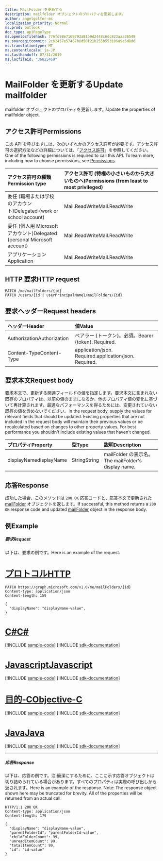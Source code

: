 ```yaml
---
title: MailFolder を更新する
description: mailfolder オブジェクトのプロパティを更新します。
author: angelgolfer-ms
localization_priority: Normal
ms.prod: outlook
doc_type: apiPageType
ms.openlocfilehash: 776fd98e7168793a81b9d2448c6dc823aaa36549
ms.sourcegitcommit: 2c62457e57467b8d50f21b255b553106a9a5d8d6
ms.translationtype: MT
ms.contentlocale: ja-JP
ms.lasthandoff: 07/31/2019
ms.locfileid: "36025469"
---
```

# <a name="update-mailfolder"></a><span data-ttu-id="dd694-103">MailFolder を更新する</span><span class="sxs-lookup"><span data-stu-id="dd694-103">Update mailfolder</span></span>

<span data-ttu-id="dd694-104">mailfolder オブジェクトのプロパティを更新します。</span><span class="sxs-lookup"><span data-stu-id="dd694-104">Update the properties of mailfolder object.</span></span>
## <a name="permissions"></a><span data-ttu-id="dd694-105">アクセス許可</span><span class="sxs-lookup"><span data-stu-id="dd694-105">Permissions</span></span>
<span data-ttu-id="dd694-p101">この API を呼び出すには、次のいずれかのアクセス許可が必要です。アクセス許可の選択方法などの詳細については、「[アクセス許可](/graph/permissions-reference)」を参照してください。</span><span class="sxs-lookup"><span data-stu-id="dd694-p101">One of the following permissions is required to call this API. To learn more, including how to choose permissions, see [Permissions](/graph/permissions-reference).</span></span>

|<span data-ttu-id="dd694-108">アクセス許可の種類</span><span class="sxs-lookup"><span data-stu-id="dd694-108">Permission type</span></span>      | <span data-ttu-id="dd694-109">アクセス許可 (特権の小さいものから大きいものへ)</span><span class="sxs-lookup"><span data-stu-id="dd694-109">Permissions (from least to most privileged)</span></span>              |
|:--------------------|:---------------------------------------------------------|
|<span data-ttu-id="dd694-110">委任 (職場または学校のアカウント)</span><span class="sxs-lookup"><span data-stu-id="dd694-110">Delegated (work or school account)</span></span> | <span data-ttu-id="dd694-111">Mail.ReadWrite</span><span class="sxs-lookup"><span data-stu-id="dd694-111">Mail.ReadWrite</span></span>    |
|<span data-ttu-id="dd694-112">委任 (個人用 Microsoft アカウント)</span><span class="sxs-lookup"><span data-stu-id="dd694-112">Delegated (personal Microsoft account)</span></span> | <span data-ttu-id="dd694-113">Mail.ReadWrite</span><span class="sxs-lookup"><span data-stu-id="dd694-113">Mail.ReadWrite</span></span>    |
|<span data-ttu-id="dd694-114">アプリケーション</span><span class="sxs-lookup"><span data-stu-id="dd694-114">Application</span></span> | <span data-ttu-id="dd694-115">Mail.ReadWrite</span><span class="sxs-lookup"><span data-stu-id="dd694-115">Mail.ReadWrite</span></span> |

## <a name="http-request"></a><span data-ttu-id="dd694-116">HTTP 要求</span><span class="sxs-lookup"><span data-stu-id="dd694-116">HTTP request</span></span>
<!-- { "blockType": "ignored" } -->
```http
PATCH /me/mailFolders/{id}
PATCH /users/{id | userPrincipalName}/mailFolders/{id}
```
## <a name="request-headers"></a><span data-ttu-id="dd694-117">要求ヘッダー</span><span class="sxs-lookup"><span data-stu-id="dd694-117">Request headers</span></span>
| <span data-ttu-id="dd694-118">ヘッダー</span><span class="sxs-lookup"><span data-stu-id="dd694-118">Header</span></span>       | <span data-ttu-id="dd694-119">値</span><span class="sxs-lookup"><span data-stu-id="dd694-119">Value</span></span> |
|:---------------|:--------|
| <span data-ttu-id="dd694-120">Authorization</span><span class="sxs-lookup"><span data-stu-id="dd694-120">Authorization</span></span>  | <span data-ttu-id="dd694-p102">ベアラー {トークン}。必須。</span><span class="sxs-lookup"><span data-stu-id="dd694-p102">Bearer {token}. Required.</span></span>  |
| <span data-ttu-id="dd694-123">Content-Type</span><span class="sxs-lookup"><span data-stu-id="dd694-123">Content-Type</span></span>  | <span data-ttu-id="dd694-p103">application/json. Required.</span><span class="sxs-lookup"><span data-stu-id="dd694-p103">application/json. Required.</span></span>  |

## <a name="request-body"></a><span data-ttu-id="dd694-126">要求本文</span><span class="sxs-lookup"><span data-stu-id="dd694-126">Request body</span></span>
<span data-ttu-id="dd694-p104">要求本文で、更新する関連フィールドの値を指定します。要求本文に含まれない既存のプロパティは、以前の値のままになるか、他のプロパティ値の変化に基づいて再計算されます。最適なパフォーマンスを得るためには、変更されていない既存の値を含めないでください。</span><span class="sxs-lookup"><span data-stu-id="dd694-p104">In the request body, supply the values for relevant fields that should be updated. Existing properties that are not included in the request body will maintain their previous values or be recalculated based on changes to other property values. For best performance you shouldn't include existing values that haven't changed.</span></span>

| <span data-ttu-id="dd694-130">プロパティ</span><span class="sxs-lookup"><span data-stu-id="dd694-130">Property</span></span>     | <span data-ttu-id="dd694-131">型</span><span class="sxs-lookup"><span data-stu-id="dd694-131">Type</span></span>   |<span data-ttu-id="dd694-132">説明</span><span class="sxs-lookup"><span data-stu-id="dd694-132">Description</span></span>|
|:---------------|:--------|:----------|
|<span data-ttu-id="dd694-133">displayName</span><span class="sxs-lookup"><span data-stu-id="dd694-133">displayName</span></span>|<span data-ttu-id="dd694-134">String</span><span class="sxs-lookup"><span data-stu-id="dd694-134">String</span></span>|<span data-ttu-id="dd694-135">mailFolder の表示名。</span><span class="sxs-lookup"><span data-stu-id="dd694-135">The mailFolder's display name.</span></span>|

## <a name="response"></a><span data-ttu-id="dd694-136">応答</span><span class="sxs-lookup"><span data-stu-id="dd694-136">Response</span></span>

<span data-ttu-id="dd694-137">成功した場合、このメソッドは `200 OK` 応答コードと、応答本文で更新された [mailFolder](../resources/mailfolder.md) オブジェクトを返します。</span><span class="sxs-lookup"><span data-stu-id="dd694-137">If successful, this method returns a `200 OK` response code and updated [mailFolder](../resources/mailfolder.md) object in the response body.</span></span>
## <a name="example"></a><span data-ttu-id="dd694-138">例</span><span class="sxs-lookup"><span data-stu-id="dd694-138">Example</span></span>
##### <a name="request"></a><span data-ttu-id="dd694-139">要求</span><span class="sxs-lookup"><span data-stu-id="dd694-139">Request</span></span>
<span data-ttu-id="dd694-140">以下は、要求の例です。</span><span class="sxs-lookup"><span data-stu-id="dd694-140">Here is an example of the request.</span></span>

# <a name="httptabhttp"></a>[<span data-ttu-id="dd694-141">プロトコル</span><span class="sxs-lookup"><span data-stu-id="dd694-141">HTTP</span></span>](#tab/http)
<!-- {
  "blockType": "request",
  "name": "update_mailfolder"
}-->
```http
PATCH https://graph.microsoft.com/v1.0/me/mailFolders/{id}
Content-type: application/json
Content-length: 159

{
  "displayName": "displayName-value",
}
```
# <a name="ctabcsharp"></a>[<span data-ttu-id="dd694-142">C#</span><span class="sxs-lookup"><span data-stu-id="dd694-142">C#</span></span>](#tab/csharp)
[!INCLUDE [sample-code](../includes/snippets/csharp/update-mailfolder-csharp-snippets.md)]
[!INCLUDE [sdk-documentation](../includes/snippets/snippets-sdk-documentation-link.md)]

# <a name="javascripttabjavascript"></a>[<span data-ttu-id="dd694-143">Javascript</span><span class="sxs-lookup"><span data-stu-id="dd694-143">Javascript</span></span>](#tab/javascript)
[!INCLUDE [sample-code](../includes/snippets/javascript/update-mailfolder-javascript-snippets.md)]
[!INCLUDE [sdk-documentation](../includes/snippets/snippets-sdk-documentation-link.md)]

# <a name="objective-ctabobjc"></a>[<span data-ttu-id="dd694-144">目的-C</span><span class="sxs-lookup"><span data-stu-id="dd694-144">Objective-C</span></span>](#tab/objc)
[!INCLUDE [sample-code](../includes/snippets/objc/update-mailfolder-objc-snippets.md)]
[!INCLUDE [sdk-documentation](../includes/snippets/snippets-sdk-documentation-link.md)]

# <a name="javatabjava"></a>[<span data-ttu-id="dd694-145">Java</span><span class="sxs-lookup"><span data-stu-id="dd694-145">Java</span></span>](#tab/java)
[!INCLUDE [sample-code](../includes/snippets/java/update-mailfolder-java-snippets.md)]
[!INCLUDE [sdk-documentation](../includes/snippets/snippets-sdk-documentation-link.md)]

---

##### <a name="response"></a><span data-ttu-id="dd694-146">応答</span><span class="sxs-lookup"><span data-stu-id="dd694-146">Response</span></span>
<span data-ttu-id="dd694-p105">以下は、応答の例です。注:簡潔にするために、ここに示す応答オブジェクトは切り詰められている場合があります。すべてのプロパティは実際の呼び出しから返されます。</span><span class="sxs-lookup"><span data-stu-id="dd694-p105">Here is an example of the response. Note: The response object shown here may be truncated for brevity. All of the properties will be returned from an actual call.</span></span>
<!-- {
  "blockType": "response",
  "truncated": true,
  "@odata.type": "microsoft.graph.mailFolder"
} -->
```http
HTTP/1.1 200 OK
Content-type: application/json
Content-length: 179

{
  "displayName": "displayName-value",
  "parentFolderId": "parentFolderId-value",
  "childFolderCount": 99,
  "unreadItemCount": 99,
  "totalItemCount": 99,
  "id": "id-value"
}
```

<!-- uuid: 8fcb5dbc-d5aa-4681-8e31-b001d5168d79
2015-10-25 14:57:30 UTC -->
<!-- {
  "type": "#page.annotation",
  "description": "Update mailfolder",
  "keywords": "",
  "section": "documentation",
  "tocPath": "",
  "suppressions": [
  ]
}-->

